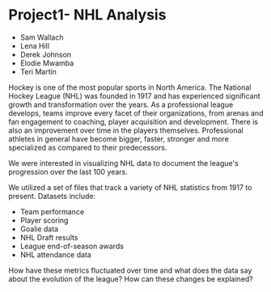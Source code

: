 # Project1- NHL Analysis

-  Sam Wallach
-  Lena Hill
-  Derek Johnson
-  Elodie Mwamba
-  Teri Martin

Hockey is one of the most popular sports in North America. The National Hockey League (NHL) was founded in 1917 and has experienced significant growth and transformation over the years. As a professional league develops, teams improve every facet of their organizations, from arenas and fan engagement to coaching, player acquisition and development. There is also an improvement over time in the players themselves. Professional athletes in general have become bigger, faster, stronger and more specialized as compared to their predecessors.

We were interested in visualizing NHL data to document the league's progression over the last 100 years.

We utilized a set of files that track a variety of NHL statistics from 1917 to present. Datasets include:
-  Team performance
-  Player scoring
-  Goalie data
-  NHL Draft results
-  League end-of-season awards
-  NHL attendance data

 How have these metrics fluctuated over time and what does the data say about the evolution of the league? How can these changes be explained?
